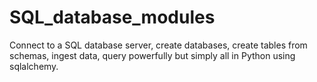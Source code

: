 # SQL_database_modules
Connect to a SQL database server, create databases, create tables from schemas, ingest data, query powerfully but simply all in Python using sqlalchemy.
